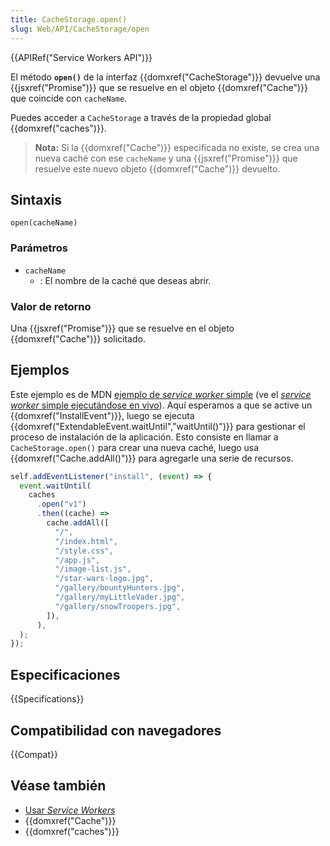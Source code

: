 ```yaml
---
title: CacheStorage.open()
slug: Web/API/CacheStorage/open
---
```


{{APIRef("Service Workers API")}}

El método **`open()`** de la interfaz {{domxref("CacheStorage")}} devuelve una {{jsxref("Promise")}} que se resuelve en el objeto {{domxref("Cache")}} que coincide con `cacheName`.

Puedes acceder a `CacheStorage` a través de la propiedad global
{{domxref("caches")}}.

> **Nota:** Si la {{domxref("Cache")}} especificada no existe, se crea
> una nueva caché con ese `cacheName` y una {{jsxref("Promise")}} que
> resuelve este nuevo objeto {{domxref("Cache")}} devuelto.

## Sintaxis

```js-nolint
open(cacheName)
```

### Parámetros

- `cacheName`
  - : El nombre de la caché que deseas abrir.

### Valor de retorno

Una {{jsxref("Promise")}} que se resuelve en el objeto {{domxref("Cache")}} solicitado.

## Ejemplos

Este ejemplo es de MDN [ejemplo de _service worker_ simple](https://github.com/mdn/dom-examples/tree/main/service-worker/simple-service-worker) (ve el [_service worker_ simple ejecutándose en vivo](https://bncb2v.csb.app/)).
Aquí esperamos a que se active un {{domxref("InstallEvent")}}, luego se ejecuta
{{domxref("ExtendableEvent.waitUntil","waitUntil()")}} para gestionar el proceso de instalación de
la aplicación. Esto consiste en llamar a `CacheStorage.open()` para crear una nueva
caché, luego usa {{domxref("Cache.addAll()")}} para agregarle una serie de recursos.

```js
self.addEventListener("install", (event) => {
  event.waitUntil(
    caches
      .open("v1")
      .then((cache) =>
        cache.addAll([
          "/",
          "/index.html",
          "/style.css",
          "/app.js",
          "/image-list.js",
          "/star-wars-logo.jpg",
          "/gallery/bountyHunters.jpg",
          "/gallery/myLittleVader.jpg",
          "/gallery/snowTroopers.jpg",
        ]),
      ),
  );
});
```

## Especificaciones

{{Specifications}}

## Compatibilidad con navegadores

{{Compat}}

## Véase también

- [Usar _Service Workers_](/es/docs/Web/API/Service_Worker_API/Using_Service_Workers)
- {{domxref("Cache")}}
- {{domxref("caches")}}
